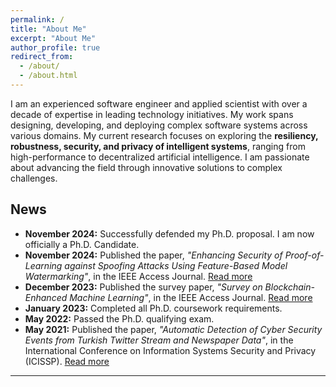 ```yaml
---
permalink: /
title: "About Me"
excerpt: "About Me"
author_profile: true
redirect_from: 
  - /about/
  - /about.html
---
```


I am an experienced software engineer and applied scientist with over a decade of expertise in leading technology initiatives. My work spans designing, developing, and deploying complex software systems across various domains. My current research focuses on exploring the **resiliency, robustness, security, and privacy of intelligent systems**, ranging from high-performance to decentralized artificial intelligence. I am passionate about advancing the field through innovative solutions to complex challenges.

## News

- **November 2024:** Successfully defended my Ph.D. proposal. I am now officially a Ph.D. Candidate.  
- **November 2024:** Published the paper, *"Enhancing Security of Proof-of-Learning against Spoofing Attacks Using Feature-Based Model Watermarking"*, in the IEEE Access Journal. [Read more](https://ieeexplore.ieee.org/abstract/document/10741282)  
- **December 2023:** Published the survey paper, *"Survey on Blockchain-Enhanced Machine Learning"*, in the IEEE Access Journal. [Read more](https://ieeexplore.ieee.org/abstract/document/10366252)  
- **January 2023:** Completed all Ph.D. coursework requirements.  
- **May 2022:** Passed the Ph.D. qualifying exam.  
- **May 2021:** Published the paper, *"Automatic Detection of Cyber Security Events from Turkish Twitter Stream and Newspaper Data"*, in the International Conference on Information Systems Security and Privacy (ICISSP). [Read more](https://www.scitepress.org/PublishedPapers/2021/102016/102016.pdf)  

---
